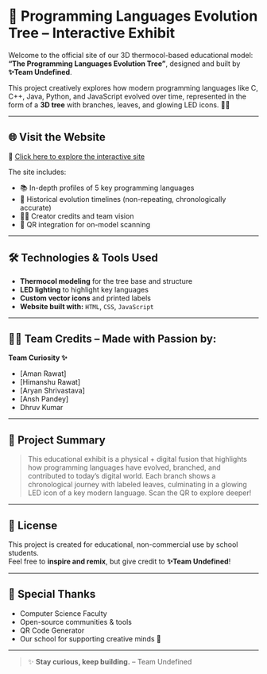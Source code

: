 # 🌳 Programming Languages Evolution Tree – Interactive Exhibit

Welcome to the official site of our 3D thermocol-based educational model:  
**“The Programming Languages Evolution Tree”**, designed and built by **✨Team Undefined**.

This project creatively explores how modern programming languages like C, C++, Java, Python, and JavaScript evolved over time, represented in the form of a **3D tree** with branches, leaves, and glowing LED icons. 🌱💡

---

## 🌐 Visit the Website
🔗 [Click here to explore the interactive site](https://aman-gamarz.github.io/project_site/)

The site includes:
- 📚 In-depth profiles of 5 key programming languages  
- 🧠 Historical evolution timelines (non-repeating, chronologically accurate)  
- 🧑‍💻 Creator credits and team vision 
- 📲 QR integration for on-model scanning

---

## 🛠️ Technologies & Tools Used
- **Thermocol modeling** for the tree base and structure  
- **LED lighting** to highlight key languages  
- **Custom vector icons** and printed labels  
- **Website built with:** `HTML`, `CSS`, `JavaScript` 

---

## 👩‍🎨 Team Credits – Made with Passion by:
**Team Curiosity ✨**  
-  [Aman Rawat]
-  [Himanshu Rawat] 
-  [Aryan Shrivastava]
-  [Ansh Pandey]
-  Dhruv Kumar

---

## 📖 Project Summary
> This educational exhibit is a physical + digital fusion that highlights how programming languages have evolved, branched, and contributed to today’s digital world. Each branch shows a chronological journey with labeled leaves, culminating in a glowing LED icon of a key modern language. Scan the QR to explore deeper!

---

## 📝 License
This project is created for educational, non-commercial use by school students.  
Feel free to **inspire and remix**, but give credit to **✨Team Undefined**!

---

## 🙏 Special Thanks
- Computer Science Faculty  
- Open-source communities & tools  
- QR Code Generator  
- Our school for supporting creative minds 🌟

---

> ✨ **Stay curious, keep building.** – Team Undefined

